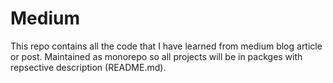 # Medium

This repo contains all the code that I have learned from medium blog article or post.
Maintained as monorepo so all projects will be in packges with repsective description (README.md).



